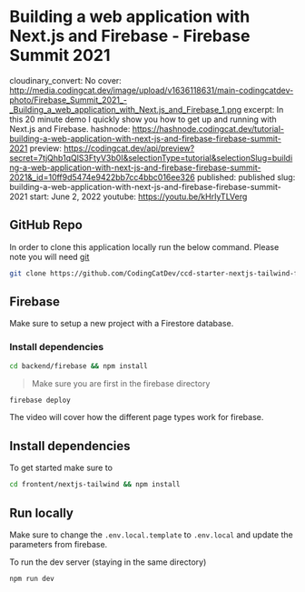 # Building a web application with Next.js and Firebase - Firebase Summit 2021

cloudinary_convert: No
cover: http://media.codingcat.dev/image/upload/v1636118631/main-codingcatdev-photo/Firebase_Summit_2021_-_Building_a_web_application_with_Next.js_and_Firebase_1.png
excerpt: In this 20 minute demo I quickly show you how to get up and running with Next.js and Firebase.
hashnode: https://hashnode.codingcat.dev/tutorial-building-a-web-application-with-next-js-and-firebase-firebase-summit-2021
preview: https://codingcat.dev/api/preview?secret=7tjQhb1qQlS3FtyV3b0I&selectionType=tutorial&selectionSlug=building-a-web-application-with-next-js-and-firebase-firebase-summit-2021&_id=10ff9d5474e9422bb7cc4bbc016ee326
published: published
slug: building-a-web-application-with-next-js-and-firebase-firebase-summit-2021
start: June 2, 2022
youtube: https://youtu.be/kHrIyTLVerg

## GitHub Repo

In order to clone this application locally run the below command. Please note you will need [git](https://git-scm.com/book/en/v2/Getting-Started-Installing-Git)

```bash
git clone https://github.com/CodingCatDev/ccd-starter-nextjs-tailwind-firebase.git

```

## Firebase

Make sure to setup a new project with a Firestore database.

### Install dependencies

```bash
cd backend/firebase && npm install

```

> Make sure you are first in the firebase directory
> 

```bash
firebase deploy

```

The video will cover how the different page types work for firebase.

## Install dependencies

To get started make sure to

```bash
cd frontent/nextjs-tailwind && npm install

```

## Run locally

Make sure to change the `.env.local.template` to `.env.local` and update the parameters from firebase.

To run the dev server (staying in the same directory)

```bash
npm run dev

```